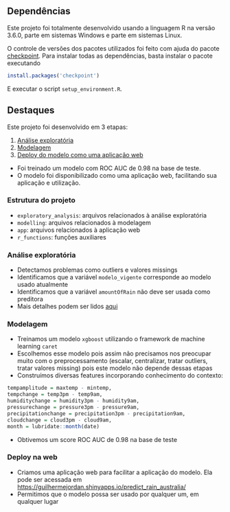 ## Dependências

Este projeto foi totalmente desenvolvido usando a linguagem R na versão 3.6.0, parte em sistemas Windows e parte em sistemas Linux.

O controle de versões dos pacotes utilizados foi feito com ajuda do pacote [checkpoint](https://github.com/RevolutionAnalytics/checkpoint). Para instalar todas as dependências, basta instalar o pacote executando

```r
install.packages('checkpoint')
```

E executar o script `setup_environment.R`.

## Destaques

Este projeto foi desenvolvido em 3 etapas:

1. [Análise exploratória](exploratory_analysis/exploratory_analysis.md)
2. [Modelagem](modelling/train_xgb.R)
3. [Deploy do modelo como uma aplicação web](https://guilhermejordan.shinyapps.io/predict_rain_australia/)


- Foi treinado um modelo com ROC AUC de 0.98 na base de teste.
- O modelo foi disponibilizado como uma aplicação web, facilitando sua aplicação e utilização.


### Estrutura do projeto

- `exploratory_analysis`: arquivos relacionados à análise exploratória
- `modelling`: arquivos relacionados à modelagem
- `app`: arquivos relacionados à aplicação web
- `r_functions`: funções auxiliares

### Análise exploratória

- Detectamos problemas como outliers e valores missings
- Identificamos que a variável `modelo_vigente` corresponde ao modelo usado atualmente
- Identificamos que a variável `amountOfRain` não deve ser usada como preditora
- Mais detalhes podem ser lidos [aqui](exploratory_analysis/exploratory_analysis.md)

### Modelagem

- Treinamos um modelo `xgboost` utilizando o framework de machine learning `caret`
- Escolhemos esse modelo pois assim não precisamos nos preocupar muito com o preprocessamento (escalar, centralizar, tratar outliers, tratar valores missing) pois este modelo não depende dessas etapas
- Construímos diversas features incorporando conhecimento do contexto:

```r 
tempamplitude = maxtemp - mintemp,
tempchange = temp3pm - temp9am,
humiditychange = humidity3pm - humidity9am,
pressurechange = pressure3pm - pressure9am,
precipitationchange = precipitation3pm - precipitation9am,
cloudchange = cloud3pm - cloud9am,
month = lubridate::month(date)
```
    
- Obtivemos um score ROC AUC de 0.98 na base de teste

### Deploy na web

- Criamos uma aplicação web para facilitar a aplicação do modelo. Ela pode ser acessada em https://guilhermejordan.shinyapps.io/predict_rain_australia/
- Permitimos que o modelo possa ser usado por qualquer um, em qualquer lugar


